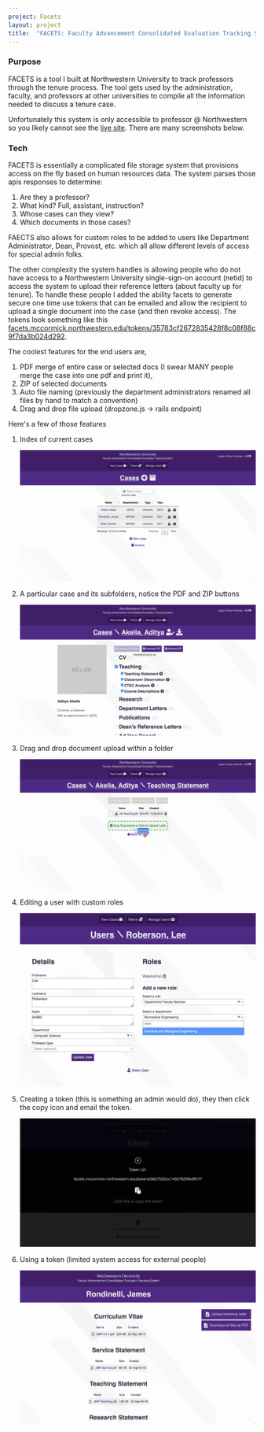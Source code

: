 ```yaml
---
project: Facets
layout: project
title:  "FACETS: Faculty Advancement Consolidated Evaluation Tracking System for Northwestern University"
---
```


### Purpose

FACETS is a tool I built at Northwestern University to track professors through the tenure process. The tool gets used by the administration, faculty, and professors at other universities to compile all the information 
needed to discuss a tenure case.

Unfortunately this system is only accessible to professor @ Northwestern so you likely cannot see the [live site](https://facets.mccormick.northwestern.edu/). There are many screenshots below.

### Tech

FACETS is essentially a complicated file storage system that provisions access on the fly based on human resources data.
The system parses those apis responses to determine:

1. Are they a professor? 
2. What kind? Full, assistant, instruction? 
3. Whose cases can they view?
4. Which documents in those cases?

FAECTS also allows for custom roles to be added to users like Department Administrator,
Dean, Provost, etc. which all allow different levels of access for special admin folks.

The other complexity the system handles is allowing people who do not have access to a Northwestern University single-sign-on account (netid) to access the system to upload their reference letters (about faculty up for tenure).
To handle these people I added the ability facets to generate secure one time use tokens that can be emailed and allow the recipient to upload
a single document into the case (and then revoke access). The tokens look something like this [facets.mccormick.northwestern.edu/tokens/35783cf2672835428f8c08f88c9f7da3b024d292](#).

The coolest features for the end users are, 

1. PDF merge of entire case or selected docs (I swear MANY people merge the case into one pdf and print it),
2. ZIP of selected documents
3. Auto file naming (previously the department administrators renamed all files by hand to match a convention)
4. Drag and drop file upload (dropzone.js -> rails endpoint)
 
Here's a few of those features

1. Index of current cases

    ![multiple cases](/assets/images/facets/cases.png)

2. A particular case and its subfolders, notice the PDF and ZIP buttons

    ![single case view](/assets/images/facets/case_expanded.png)
    
3. Drag and drop document upload within a folder

    ![two files being dragged and dropped to upload](/assets/images/facets/drag_and_drop.png)
    
4. Editing a user with custom roles 

    ![editting a user](/assets/images/facets/user%20view%20edit.png)
    
5. Creating a token (this is something an admin would do), they then click the copy icon and email the token.

    ![creating a token text field](/assets/images/facets/copy%20token.png)

6. Using a token (limited system access for external people)

    ![creating a token text field](/assets/images/facets/token%20view.png)
